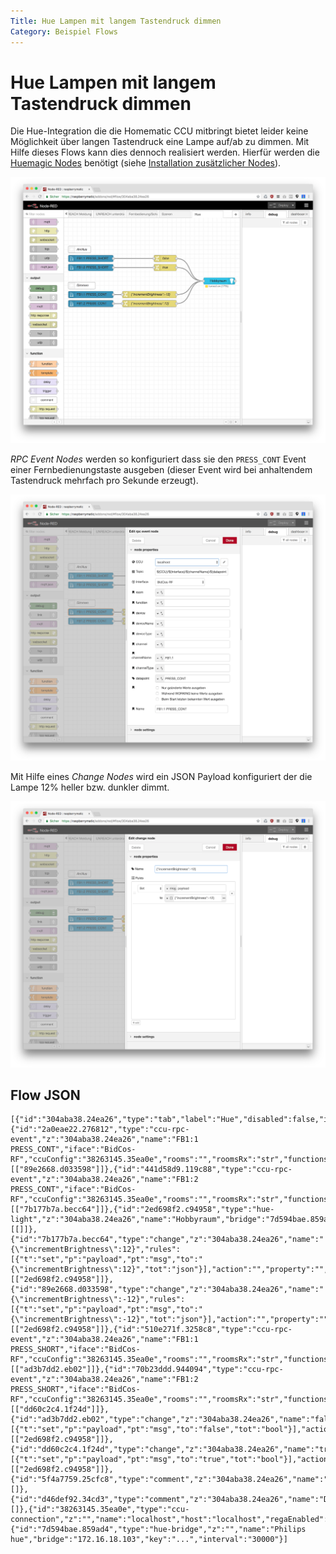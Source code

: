 ```yaml
---
Title: Hue Lampen mit langem Tastendruck dimmen
Category: Beispiel Flows
---
```



# Hue Lampen mit langem Tastendruck dimmen

Die Hue-Integration die die Homematic CCU mitbringt bietet leider keine Möglichkeit über langen Tastendruck eine Lampe auf/ab zu dimmen. Mit Hilfe dieses Flows kann dies dennoch realisiert werden. Hierfür werden die [Huemagic Nodes](https://flows.nodered.org/node/node-red-contrib-huemagic) benötigt (siehe [Installation zusätzlicher Nodes](https://github.com/hobbyquaker/RedMatic/wiki/Node-Installation)). 

![](images/hue-1.png)

_RPC Event Nodes_ werden so konfiguriert dass sie den `PRESS_CONT` Event einer Fernbedienungstaste ausgeben (dieser Event wird bei anhaltendem Tastendruck mehrfach pro Sekunde erzeugt).

![](images/hue-2.png)

Mit Hilfe eines _Change Nodes_ wird ein JSON Payload konfiguriert der die Lampe 12% heller bzw. dunkler dimmt.

![](images/hue-3.png)

## Flow JSON

```
[{"id":"304aba38.24ea26","type":"tab","label":"Hue","disabled":false,"info":""},{"id":"2a0eae22.276812","type":"ccu-rpc-event","z":"304aba38.24ea26","name":"FB1:1 PRESS_CONT","iface":"BidCos-RF","ccuConfig":"38263145.35ea0e","rooms":"","roomsRx":"str","functions":"","functionsRx":"str","device":"","deviceRx":"str","deviceName":"","deviceNameRx":"str","deviceType":"","deviceTypeRx":"str","channel":"","channelRx":"str","channelName":"FB1:1","channelNameRx":"str","channelType":"","channelTypeRx":"str","datapoint":"PRESS_CONT","datapointRx":"str","change":false,"working":false,"cache":false,"topic":"${CCU}/${Interface}/${channelName}/${datapoint}","x":120,"y":340,"wires":[["89e2668.d033598"]]},{"id":"441d58d9.119c88","type":"ccu-rpc-event","z":"304aba38.24ea26","name":"FB1:2 PRESS_CONT","iface":"BidCos-RF","ccuConfig":"38263145.35ea0e","rooms":"","roomsRx":"str","functions":"","functionsRx":"str","device":"","deviceRx":"str","deviceName":"","deviceNameRx":"str","deviceType":"","deviceTypeRx":"str","channel":"","channelRx":"str","channelName":"FB1:2","channelNameRx":"str","channelType":"","channelTypeRx":"str","datapoint":"PRESS_CONT","datapointRx":"str","change":false,"working":false,"cache":false,"topic":"${CCU}/${Interface}/${channelName}/${datapoint}","x":120,"y":380,"wires":[["7b177b7a.becc64"]]},{"id":"2ed698f2.c94958","type":"hue-light","z":"304aba38.24ea26","name":"Hobbyraum","bridge":"7d594bae.859ad4","lightid":"7","colornamer":true,"x":690,"y":280,"wires":[[]]},{"id":"7b177b7a.becc64","type":"change","z":"304aba38.24ea26","name":"{\"incrementBrightness\":12}","rules":[{"t":"set","p":"payload","pt":"msg","to":"{\"incrementBrightness\":12}","tot":"json"}],"action":"","property":"","from":"","to":"","reg":false,"x":380,"y":380,"wires":[["2ed698f2.c94958"]]},{"id":"89e2668.d033598","type":"change","z":"304aba38.24ea26","name":"{\"incrementBrightness\":-12}","rules":[{"t":"set","p":"payload","pt":"msg","to":"{\"incrementBrightness\":-12}","tot":"json"}],"action":"","property":"","from":"","to":"","reg":false,"x":380,"y":340,"wires":[["2ed698f2.c94958"]]},{"id":"510e271f.3258c8","type":"ccu-rpc-event","z":"304aba38.24ea26","name":"FB1:1 PRESS_SHORT","iface":"BidCos-RF","ccuConfig":"38263145.35ea0e","rooms":"","roomsRx":"str","functions":"","functionsRx":"str","device":"","deviceRx":"str","deviceName":"","deviceNameRx":"str","deviceType":"","deviceTypeRx":"str","channel":"","channelRx":"str","channelName":"FB1:1","channelNameRx":"str","channelType":"","channelTypeRx":"str","datapoint":"PRESS_SHORT","datapointRx":"str","change":false,"working":false,"cache":false,"topic":"${CCU}/${Interface}/${channelName}/${datapoint}","x":120,"y":180,"wires":[["ad3b7dd2.eb02"]]},{"id":"70b23ddd.944094","type":"ccu-rpc-event","z":"304aba38.24ea26","name":"FB1:2 PRESS_SHORT","iface":"BidCos-RF","ccuConfig":"38263145.35ea0e","rooms":"","roomsRx":"str","functions":"","functionsRx":"str","device":"","deviceRx":"str","deviceName":"","deviceNameRx":"str","deviceType":"","deviceTypeRx":"str","channel":"","channelRx":"str","channelName":"FB1:2","channelNameRx":"str","channelType":"","channelTypeRx":"str","datapoint":"PRESS_SHORT","datapointRx":"str","change":false,"working":false,"cache":false,"topic":"${CCU}/${Interface}/${channelName}/${datapoint}","x":120,"y":220,"wires":[["dd60c2c4.1f24d"]]},{"id":"ad3b7dd2.eb02","type":"change","z":"304aba38.24ea26","name":"false","rules":[{"t":"set","p":"payload","pt":"msg","to":"false","tot":"bool"}],"action":"","property":"","from":"","to":"","reg":false,"x":450,"y":180,"wires":[["2ed698f2.c94958"]]},{"id":"dd60c2c4.1f24d","type":"change","z":"304aba38.24ea26","name":"true","rules":[{"t":"set","p":"payload","pt":"msg","to":"true","tot":"bool"}],"action":"","property":"","from":"","to":"","reg":false,"x":450,"y":220,"wires":[["2ed698f2.c94958"]]},{"id":"5f4a7759.25cfc8","type":"comment","z":"304aba38.24ea26","name":"An/Aus","info":"","x":70,"y":140,"wires":[]},{"id":"d46def92.34cd3","type":"comment","z":"304aba38.24ea26","name":"Dimmen","info":"","x":80,"y":300,"wires":[]},{"id":"38263145.35ea0e","type":"ccu-connection","z":"","name":"localhost","host":"localhost","regaEnabled":true,"bcrfEnabled":true,"iprfEnabled":true,"virtEnabled":true,"bcwiEnabled":false,"cuxdEnabled":false,"regaPoll":true,"regaInterval":"30","rpcPingTimeout":"60","rpcInitAddress":"127.0.0.1","rpcServerHost":"127.0.0.1","rpcBinPort":"2047","rpcXmlPort":"2048"},{"id":"7d594bae.859ad4","type":"hue-bridge","z":"","name":"Philips hue","bridge":"172.16.18.103","key":"...","interval":"30000"}]
```